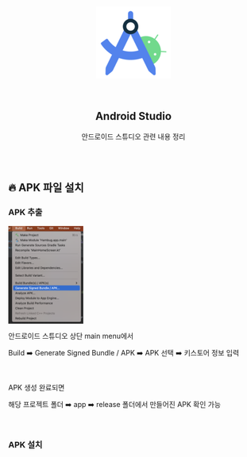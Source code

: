<div align="center">
  <p>
    <img src="../README.assets/studio.png">
  </p>
  <br>
  <h2>Android Studio</h2>
  <p>안드로이드 스튜디오 관련 내용 정리</p>
  <br>
  <br>
</div>


## 🔥 APK 파일 설치

### APK 추출

<img src="../README.assets/apk.png" alt="sdk33" align="center" width="30%" />

안드로이드 스튜디오 상단 main menu에서

Build ➡️ Generate Signed Bundle / APK ➡️ APK 선택 ➡️ 키스토어 정보 입력

<br>

APK 생성 완료되면

해당 프로젝트 폴더 ➡️ app ➡️ release 폴더에서 만들어진 APK 확인 가능

<br>

### APK 설치

